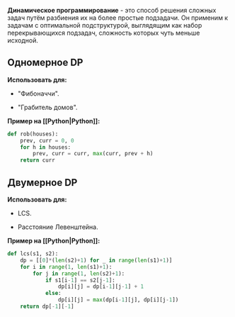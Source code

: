 **Динамическое программирование** - это способ решения сложных задач путём разбиения их на более простые подзадачи. Он применим к задачам с оптимальной подструктурой, выглядящим как набор перекрывающихся подзадач, сложность которых чуть меньше исходной.

## Одномерное DP

**Использовать для:** 

- "Фибоначчи".

- "Грабитель домов".

**Пример на [[Python|Python]]:**

```Python
def rob(houses):
    prev, curr = 0, 0
    for h in houses:
        prev, curr = curr, max(curr, prev + h)
    return curr
```

## Двумерное DP

**Использовать для:**

- LCS.

- Расстояние Левенштейна.

**Пример на [[Python|Python]]:**

```Python
def lcs(s1, s2):
    dp = [[0]*(len(s2)+1) for _ in range(len(s1)+1)]
    for i in range(1, len(s1)+1):
        for j in range(1, len(s2)+1):
            if s1[i-1] == s2[j-1]:
                dp[i][j] = dp[i-1][j-1] + 1
            else:
                dp[i][j] = max(dp[i-1][j], dp[i][j-1])
    return dp[-1][-1]
```

